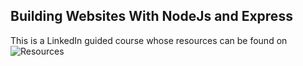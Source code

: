 ## Building Websites With NodeJs and Express
This is a LinkedIn guided course whose resources can be found on ![Resources](https://github.com/danielkhan/building-website-nodejs-express.git)